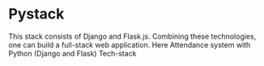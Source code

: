 # Pystack

This stack consists of Django and Flask.js. Combining these technologies, one can build a full-stack web application. Here Attendance system with Python (Django and Flask) Tech-stack